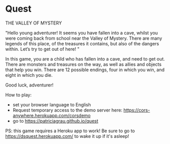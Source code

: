 # Quest

THE VALLEY OF MYSTERY

"Hello young adventurer! It seems you have fallen into a cave, whilst you were coming back from school near the Valley of Mystery. There are many legends of this place, of the treasures it contains, but also of the dangers within. Let’s try to get out of here! "

In this game, you are a child who has fallen into a cave, and need to get out. There are monsters and treasures on the way, as well as allies and objects that help you win. There are 12 possible endings, four in which you win, and eight in which you die. 

Good luck, adventurer!

How to play:

- set your browser language to English
- Request temporary access to the demo server here: https://cors-anywhere.herokuapp.com/corsdemo
- go to https://patriciagrau.github.io/quest

PS: this game requires a Heroku app to work! Be sure to go to https://dsquest.herokuapp.com/ to wake it up if it's asleep!
